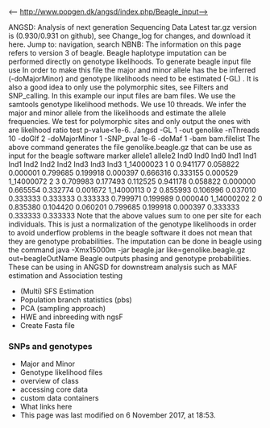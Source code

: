 <-- http://www.popgen.dk/angsd/index.php/Beagle_input-->

ANGSD: Analysis of next generation Sequencing Data
Latest tar.gz version is (0.930/0.931 on github), see Change_log for changes, and download it  here.
Jump to: navigation, search
NBNB: The information on this page refers to version 3 of beagle.
Beagle haplotype imputation can be performed directly on genotype likelihoods. To generate beagle input file use
In order to make this file the major and minor allele has the be inferred (-doMajorMinor) and genotype likelihoods need to be estimated  (-GL) . It is also a good idea to only use the polymorphic sites, see Filters and SNP_calling.
In this example our input files are bam files. We use the samtools genotype likelihood methods. We use 10 threads. We infer the major and minor allele from the likelihoods and estimate the allele frequencies. We test for polymorphic sites and only output the ones with are likelhood ratio test p-value<1e-6.
./angsd -GL 1 -out genolike -nThreads 10 -doGlf 2 -doMajorMinor 1 -SNP_pval 1e-6 -doMaf 1  -bam bam.filelist
The above command generates the file genolike.beagle.gz that can be use as input for the beagle software
marker  allele1 allele2 Ind0    Ind0    Ind0    Ind1    Ind1    Ind1    Ind2    Ind2    Ind2    Ind3    Ind3    Ind3 
1_14000023      1       0       0.941177        0.058822        0.000001        0.799685        0.199918        0.000397        0.666316        0.333155        0.000529 
1_14000072      2       3       0.709983        0.177493        0.112525        0.941178        0.058822        0.000000        0.665554        0.332774        0.001672
1_14000113      0       2       0.855993        0.106996        0.037010        0.333333        0.333333        0.333333        0.799971        0.199989        0.000040 
1_14000202      2       0       0.835380        0.104420        0.060201        0.799685        0.199918        0.000397        0.333333        0.333333        0.333333
Note that the above values sum to one per site for each individuals. This is just a normalization of the genotype likelihoods in order to avoid underflow problems in the beagle software it does not mean that they are genotype probabilities.
The imputation can be done in beagle using the command
java -Xmx15000m -jar beagle.jar like=genolike.beagle.gz out=beagleOutName
Beagle outputs phasing and genotype probabilities. These can be using in ANGSD for downstream analysis such as MAF estimation and  Association testing
* (Multi) SFS Estimation
* Population branch statistics (pbs)
* PCA (sampling approach)
* HWE and inbreeding with ngsF
* Create Fasta file
### SNPs and genotypes
* Major and Minor
* Genotype likelihood files
* overview of class
* accessing core data
* custom data containers
* What links here
* This page was last modified on 6 November 2017, at 18:53.